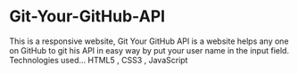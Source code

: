 # Git-Your-GitHub-API
This is a responsive website,  Git Your GitHub API is a website helps any one on GitHub to git his API in easy way  by put your user name in the input field.  Technologies used... HTML5 , CSS3 , JavaScript 
